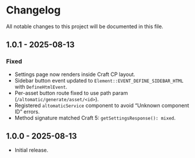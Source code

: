 # Changelog

All notable changes to this project will be documented in this file.

## 1.0.1 - 2025-08-13
### Fixed
- Settings page now renders inside Craft CP layout.
- Sidebar button event updated to `Element::EVENT_DEFINE_SIDEBAR_HTML` with `DefineHtmlEvent`.
- Per-asset button route fixed to use path param (`/altomatic/generate/asset/<id>`).
- Registered `altomaticService` component to avoid “Unknown component ID” errors.
- Method signature matched Craft 5: `getSettingsResponse(): mixed`.

## 1.0.0 - 2025-08-13
- Initial release.